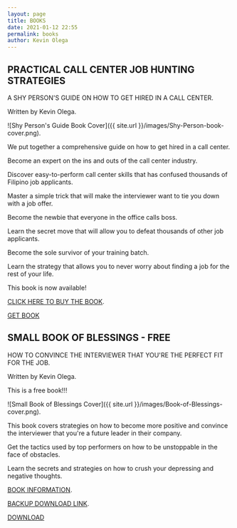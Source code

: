 ```yaml
--- 
layout: page
title: BOOKS
date: 2021-01-12 22:55
permalink: books
author: Kevin Olega 
--- 
```


## PRACTICAL CALL CENTER JOB HUNTING STRATEGIES

A SHY PERSON'S GUIDE ON HOW TO GET HIRED IN A CALL CENTER.

Written by Kevin Olega.

![Shy Person's Guide Book Cover]({{ site.url }}/images/Shy-Person-book-cover.png).

We put together a comprehensive guide on how to get hired in a call center.

Become an expert on the ins and outs of the call center industry.

Discover easy-to-perform call center skills that has confused thousands of Filipino job applicants.

Master a simple trick that will make the interviewer want to tie you down with a job offer.

Become the newbie that everyone in the office calls boss.

Learn the secret move that will allow you to defeat thousands of other job applicants.

Become the sole survivor of your training batch.

Learn the strategy that allows you to never worry about finding a job for the rest of your life.

This book is now available!

[CLICK HERE TO BUY THE BOOK](https://callcentertrainingtips.com/shy-book).

<a href="https://callcentertrainingtips.com/shy-book" class="button focus">GET BOOK</a>

## SMALL BOOK OF BLESSINGS - FREE

HOW TO CONVINCE THE INTERVIEWER THAT YOU'RE THE PERFECT FIT FOR THE JOB.

Written by Kevin Olega.

This is a free book!!!

![Small Book of Blessings Cover]({{ site.url }}/images/Book-of-Blessings-cover.png).

This book covers strategies on how to become more positive and convince the interviewer that you're a future leader in their company.

Get the tactics used by top performers on how to be unstoppable in the face of obstacles.

Learn the secrets and strategies on how to crush your depressing and negative thoughts.

[BOOK INFORMATION](https://callcentertrainingtips.com/sbb-book/).

[BACKUP DOWNLOAD LINK](https://sendfox.com/lp/mnoe5q).

<a href="https://https://sendfox.com/lp/mnoe5q" class="button focus">DOWNLOAD</a>